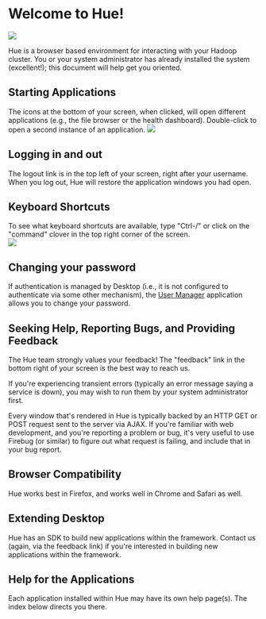 Welcome to Hue!
===============

<img src='/static/art/help/logo.png' class="help-logo">

Hue is a browser based environment for interacting with your
Hadoop cluster.  You or your system administrator has already
installed the system (excellent!); this document will help get you oriented.

## Starting Applications

The icons at the bottom of your screen, when clicked, will open
different applications (e.g., the file browser or the health dashboard).
Double-click to open a second instance of an application.
<img src="/static/help/images/dock.gif"/>

## Logging in and out

The logout link is in the top left of your screen, right after your
username.  When you log out, Hue will restore the 
application windows you had open.

## Keyboard Shortcuts

To see what keyboard shortcuts are available, type "Ctrl-/" or 
click on the "command" clover in the top right corner of the screen.  
<img src="/static/help/images/shortcuts.gif"/>

## Changing your password

If authentication is managed by Desktop (i.e., it is not configured
to authenticate via some other mechanism), the 
<a href="/help/useradmin/index.md">User Manager</a> application
allows you to change your password.

## Seeking Help, Reporting Bugs, and Providing Feedback

The Hue team strongly values your feedback!
The "feedback" link in the bottom right of your screen
is the best way to reach us.

If you're experiencing transient errors (typically
an error message saying a service is down), you may
wish to run them by your system administrator first.

Every window that's rendered in Hue
is typically backed by an HTTP GET or POST request 
sent to the server via AJAX.  If you're familiar with
web development, and you're reporting a problem or bug,
it's very useful to use Firebug (or similar) to figure out
what request is failing, and include that in
your bug report.

## Browser Compatibility

Hue works best in Firefox, and works well in Chrome
and Safari as well.

## Extending Desktop

Hue has an SDK to build new applications within
the framework.  Contact us (again, via the feedback link)
if you're interested in building new applications within the
framework.

## Help for the Applications

Each application installed within Hue
may have its own help page(s).  The index below
directs you there.
